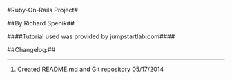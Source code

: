 #Ruby-On-Rails Project#

##By Richard Spenik##

####Tutorial used was provided by jumpstartlab.com####



##Changelog:##

---

1. Created README.md and Git repository
   05/17/2014
